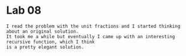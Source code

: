 # Lab 08

	I read the problem with the unit fractions and I started thinking about an original solution.
	It took me a while but eventually I came up with an interesting recursive function, which I think
	is a pretty elegant solution.


